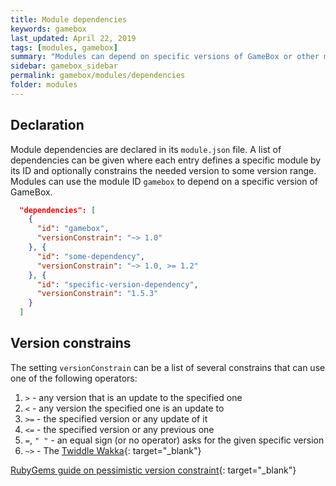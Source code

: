 ```yaml
---
title: Module dependencies
keywords: gamebox
last_updated: April 22, 2019
tags: [modules, gamebox]
summary: "Modules can depend on specific versions of GameBox or other modules. "
sidebar: gamebox_sidebar
permalink: gamebox/modules/dependencies
folder: modules
---
```


## Declaration

Module dependencies are declared in its `module.json` file. A list of dependencies can be given where each entry defines a specific module by its ID and optionally constrains the needed version to some version range. Modules can use the module ID `gamebox` to depend on a specific version of GameBox.

```json
  "dependencies": [
    {
      "id": "gamebox",
      "versionConstrain": "~> 1.0"
    }, {
      "id": "some-dependency",
      "versionConstrain": "~> 1.0, >= 1.2"
    }, {
      "id": "specific-version-dependency",
      "versionConstrain": "1.5.3"
    }
  ]
```

## Version constrains

The setting `versionConstrain` can be a list of several constrains that can use one of the following operators:
1. `>` - any version that is an update to the specified one
2. `<` - any version the specified one is an update to
3. `>=` - the specified version or any update of it
4. `<=` - the specified version or any previous one
5. `=`, `" "` - an equal sign (or no operator) asks for the given specific version
6. `~>` - The [Twiddle Wakka](https://thoughtbot.com/blog/rubys-pessimistic-operator){: target="_blank"}


[RubyGems guide on pessimistic version constraint](https://guides.rubygems.org/patterns/#pessimistic-version-constraint){: target="_blank"}